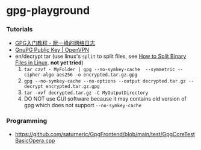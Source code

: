 gpg-playground
==============
### Tutorials
- [GPG入门教程 - 阮一峰的网络日志](https://www.ruanyifeng.com/blog/2013/07/gpg.html)
- [GnuPG Public Key | OpenVPN](https://openvpn.net/community-resources/sig/)
- en/decrypt tar (use linux's `split` to split files, see [How to Split Binary Files in Linux](https://linuxhint.com/split-binary-files-linux/). **not yet tried**)
  1. `tar czvf - MyFolder | gpg --no-symkey-cache  --symmetric --cipher-algo aes256 -o encrypted.tar.gz.gpg`
  2. `gpg --no-symkey-cache --no-options --output decrypted.tar.gz --decrypt encrypted.tar.gz.gpg`
  3. `tar -xvf decrypted.tar.gz -C MyOutputDirectory`
  4. DO NOT use GUI software because it may contains old version of gpg which does not support `--no-symkey-cache`

### Programming
- https://github.com/saturneric/GpgFrontend/blob/main/test/GpgCoreTestBasicOpera.cpp
